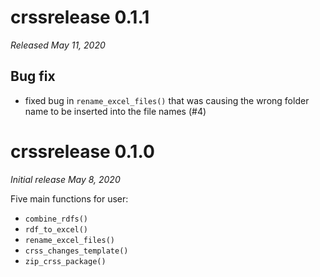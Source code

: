 # crssrelease 0.1.1

*Released May 11, 2020*

## Bug fix

- fixed bug in `rename_excel_files()` that was causing the wrong folder name to be inserted into the file names (#4)

# crssrelease 0.1.0

*Initial release May 8, 2020*

Five main functions for user: 

- `combine_rdfs()`
- `rdf_to_excel()`
- `rename_excel_files()`
- `crss_changes_template()`
- `zip_crss_package()`
